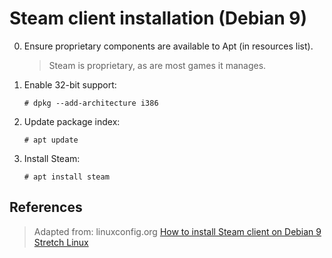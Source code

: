 # Steam client installation (Debian 9)

0. Ensure proprietary components are available to Apt (in resources list).

	>	Steam is proprietary, as are most games it manages.

1. Enable 32-bit support:

   ```
   # dpkg --add-architecture i386
   ```
2. Update package index:

   ```
   # apt update
   ```
3. Install Steam:

   ```
   # apt install steam
   ```

## References

> Adapted from: linuxconfig.org
> [How to install Steam client on Debian 9 Stretch Linux][1]

<!-- REFERENCES -->
[1]:https://linuxconfig.org/how-to-install-steam-client-on-debian-9-stretch-linux
